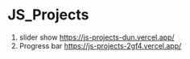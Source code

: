 # JS_Projects

1. slider show  https://js-projects-dun.vercel.app/
2. Progress bar  https://js-projects-2gf4.vercel.app/
